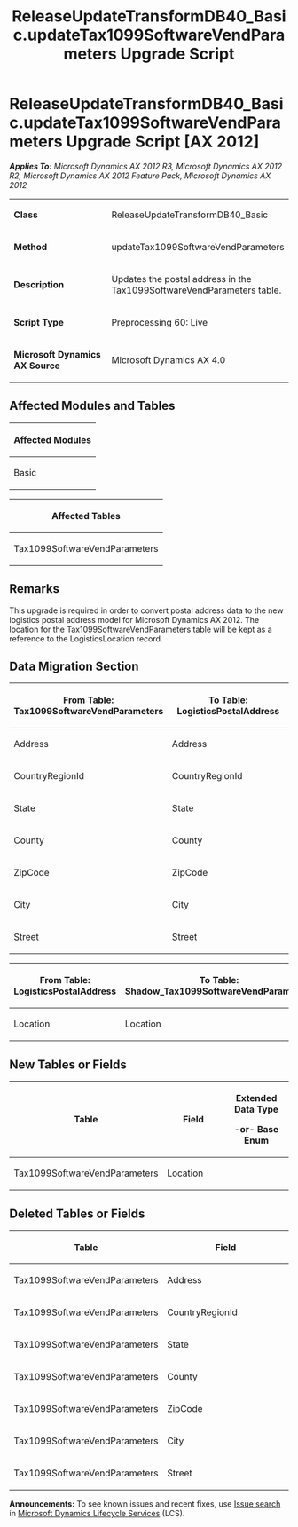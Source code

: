 ﻿---
title: ReleaseUpdateTransformDB40_Basic.updateTax1099SoftwareVendParameters Upgrade Script
TOCTitle: ReleaseUpdateTransformDB40_Basic.updateTax1099SoftwareVendParameters Upgrade Script
ms:assetid: cbea573c-dd92-3ae5-f7c8-ec12913a1def
ms:mtpsurl: https://msdn.microsoft.com/en-us/library/JJ719686(v=AX.60)
ms:contentKeyID: 49711252
ms.date: 05/18/2015
mtps_version: v=AX.60
---

# ReleaseUpdateTransformDB40\_Basic.updateTax1099SoftwareVendParameters Upgrade Script [AX 2012]


_**Applies To:** Microsoft Dynamics AX 2012 R3, Microsoft Dynamics AX 2012 R2, Microsoft Dynamics AX 2012 Feature Pack, Microsoft Dynamics AX 2012_

<table>
<colgroup>
<col style="width: 50%" />
<col style="width: 50%" />
</colgroup>
<tbody>
<tr class="odd">
<td><p><strong>Class</strong></p></td>
<td><p>ReleaseUpdateTransformDB40_Basic</p></td>
</tr>
<tr class="even">
<td><p><strong>Method</strong></p></td>
<td><p>updateTax1099SoftwareVendParameters</p></td>
</tr>
<tr class="odd">
<td><p><strong>Description</strong></p></td>
<td><p>Updates the postal address in the Tax1099SoftwareVendParameters table.</p></td>
</tr>
<tr class="even">
<td><p><strong>Script Type</strong></p></td>
<td><p>Preprocessing 60: Live</p></td>
</tr>
<tr class="odd">
<td><p><strong>Microsoft Dynamics AX Source</strong></p></td>
<td><p>Microsoft Dynamics AX 4.0</p></td>
</tr>
</tbody>
</table>


## Affected Modules and Tables

<table>
<colgroup>
<col style="width: 100%" />
</colgroup>
<thead>
<tr class="header">
<th><p>Affected Modules</p></th>
</tr>
</thead>
<tbody>
<tr class="odd">
<td><p>Basic</p></td>
</tr>
</tbody>
</table>


<table>
<colgroup>
<col style="width: 100%" />
</colgroup>
<thead>
<tr class="header">
<th><p>Affected Tables</p></th>
</tr>
</thead>
<tbody>
<tr class="odd">
<td><p>Tax1099SoftwareVendParameters</p></td>
</tr>
</tbody>
</table>


## Remarks

This upgrade is required in order to convert postal address data to the new logistics postal address model for Microsoft Dynamics AX 2012. The location for the Tax1099SoftwareVendParameters table will be kept as a reference to the LogisticsLocation record.

## Data Migration Section

<table>
<colgroup>
<col style="width: 50%" />
<col style="width: 50%" />
</colgroup>
<thead>
<tr class="header">
<th><p>From Table: Tax1099SoftwareVendParameters</p></th>
<th><p>To Table: LogisticsPostalAddress</p></th>
</tr>
</thead>
<tbody>
<tr class="odd">
<td><p>Address</p></td>
<td><p>Address</p></td>
</tr>
<tr class="even">
<td><p>CountryRegionId</p></td>
<td><p>CountryRegionId</p></td>
</tr>
<tr class="odd">
<td><p>State</p></td>
<td><p>State</p></td>
</tr>
<tr class="even">
<td><p>County</p></td>
<td><p>County</p></td>
</tr>
<tr class="odd">
<td><p>ZipCode</p></td>
<td><p>ZipCode</p></td>
</tr>
<tr class="even">
<td><p>City</p></td>
<td><p>City</p></td>
</tr>
<tr class="odd">
<td><p>Street</p></td>
<td><p>Street</p></td>
</tr>
</tbody>
</table>


<table>
<colgroup>
<col style="width: 50%" />
<col style="width: 50%" />
</colgroup>
<thead>
<tr class="header">
<th><p>From Table: LogisticsPostalAddress</p></th>
<th><p>To Table: Shadow_Tax1099SoftwareVendParameters</p></th>
</tr>
</thead>
<tbody>
<tr class="odd">
<td><p>Location</p></td>
<td><p>Location</p></td>
</tr>
</tbody>
</table>


## New Tables or Fields

<table>
<colgroup>
<col style="width: 33%" />
<col style="width: 33%" />
<col style="width: 33%" />
</colgroup>
<thead>
<tr class="header">
<th><p>Table</p></th>
<th><p>Field</p></th>
<th><p>Extended Data Type</p>
<p>-or- Base Enum</p></th>
</tr>
</thead>
<tbody>
<tr class="odd">
<td><p>Tax1099SoftwareVendParameters</p></td>
<td><p>Location</p></td>
<td><p></p></td>
</tr>
</tbody>
</table>


## Deleted Tables or Fields

<table>
<colgroup>
<col style="width: 50%" />
<col style="width: 50%" />
</colgroup>
<thead>
<tr class="header">
<th><p>Table</p></th>
<th><p>Field</p></th>
</tr>
</thead>
<tbody>
<tr class="odd">
<td><p>Tax1099SoftwareVendParameters</p></td>
<td><p>Address</p></td>
</tr>
<tr class="even">
<td><p>Tax1099SoftwareVendParameters</p></td>
<td><p>CountryRegionId</p></td>
</tr>
<tr class="odd">
<td><p>Tax1099SoftwareVendParameters</p></td>
<td><p>State</p></td>
</tr>
<tr class="even">
<td><p>Tax1099SoftwareVendParameters</p></td>
<td><p>County</p></td>
</tr>
<tr class="odd">
<td><p>Tax1099SoftwareVendParameters</p></td>
<td><p>ZipCode</p></td>
</tr>
<tr class="even">
<td><p>Tax1099SoftwareVendParameters</p></td>
<td><p>City</p></td>
</tr>
<tr class="odd">
<td><p>Tax1099SoftwareVendParameters</p></td>
<td><p>Street</p></td>
</tr>
</tbody>
</table>

  
**Announcements:** To see known issues and recent fixes, use [Issue search](http://go.microsoft.com/fwlink/?linkid=389258) in [Microsoft Dynamics Lifecycle Services](http://go.microsoft.com/fwlink/?linkid=306505) (LCS).

